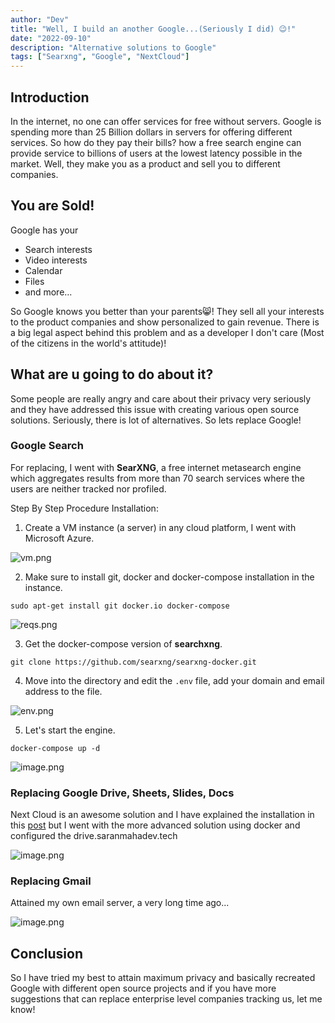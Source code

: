```yaml
---
author: "Dev"
title: "Well, I build an another Google...(Seriously I did) 😉!"
date: "2022-09-10"
description: "Alternative solutions to Google"
tags: ["Searxng", "Google", "NextCloud"]
---
```


## Introduction

In the internet, no one can offer services for free without servers. Google is spending more than 25 Billion dollars in servers for offering different services. So how do they pay their bills? how a free search engine can provide service to billions of users at the lowest latency possible in the market. Well, they make you as a product and sell you to different companies. 

## You are Sold!

Google has your

- Search interests
- Video interests
- Calendar
- Files
- and more...

So Google knows you better than your parents😸! They sell all your interests to the product companies and show personalized to gain revenue. There is a big legal aspect behind this problem and as a developer I don't care (Most of the citizens in the world's attitude)!

## What are u going to do about it?

Some people are really angry and care about their privacy very seriously and they have addressed this issue with creating various open source solutions. Seriously, there is lot of alternatives. So lets replace Google!

### Google Search

For replacing, I went with **SearXNG**,  a free internet metasearch engine which aggregates results from more than 70 search services where the users are neither tracked nor profiled.

Step By Step Procedure Installation:

1. Create a VM instance (a server) in any cloud platform, I went with Microsoft Azure.

![vm.png](/1009200201.png)

2. Make sure to install git, docker and docker-compose installation in the instance.

```
sudo apt-get install git docker.io docker-compose
```
![reqs.png](/1009200202.png)

3. Get the docker-compose version of **searchxng**.

```
git clone https://github.com/searxng/searxng-docker.git
```

4. Move into the directory and edit the `.env` file, add your domain and email address to the file.

![env.png](/1009200203.png)

5. Let's start the engine.

```
docker-compose up -d
```

![image.png](/1009200204.png)

### Replacing Google Drive, Sheets, Slides, Docs

Next Cloud is an awesome solution and I have explained the installation in this [post](./amazon-lightsail-nextcloud) but I went with the more advanced solution using docker and configured the drive.saranmahadev.tech

![image.png](/1009200205.png)

### Replacing Gmail

Attained my own email server, a very long time ago...

![image.png](/1009200206.png)


## Conclusion

So I have tried my best to attain maximum privacy and basically recreated Google with different open source projects and if you have more suggestions that can replace enterprise level companies tracking us, let me know!
